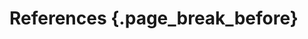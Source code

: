 # References {.page_break_before}

<!-- Explicitly insert bibliography here -->
<div id="refs"></div>
